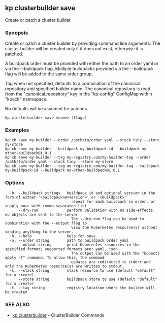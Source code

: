 ## kp clusterbuilder save

Create or patch a cluster builder

### Synopsis

Create or patch a cluster builder by providing command line arguments.
The cluster builder will be created only if it does not exist, otherwise it is patched.

A buildpack order must be provided with either the path to an order yaml or via the --buildpack flag.
Multiple buildpacks provided via the --buildpack flag will be added to the same order group. 

Tag when not specified, defaults to a combination of the canonical repository and specified builder name.
The canonical repository is read from the "canonical.repository" key in the "kp-config" ConfigMap within "kpack" namespace.

No defaults will be assumed for patches.


```
kp clusterbuilder save <name> [flags]
```

### Examples

```
kp cb save my-builder --order /path/to/order.yaml --stack tiny --store my-store
kp cb save my-builder --buildpack my-buildpack-id --buildpack my-other-buildpack@1.0.1
kp cb save my-builder --tag my-registry.com/my-builder-tag --order /path/to/order.yaml --stack tiny --store my-store
kp cb save my-builder --tag my-registry.com/my-builder-tag --buildpack my-buildpack-id --buildpack my-other-buildpack@1.0.1
```

### Options

```
  -b, --buildpack strings   buildpack id and optional version in the form of either '<buildpack>@<version>' or '<buildpack>'
                              repeat for each buildpack in order, or supply once with comma-separated list
      --dry-run             perform validation with no side-effects; no objects are sent to the server.
                              The --dry-run flag can be used in combination with the --output flag to
                              view the Kubernetes resource(s) without sending anything to the server.
  -h, --help                help for save
  -o, --order string        path to buildpack order yaml
      --output string       print Kubernetes resources in the specified format; supported formats are: yaml, json.
                              The output can be used with the "kubectl apply -f" command. To allow this, the command 
                              updates are redirected to stderr and only the Kubernetes resource(s) are written to stdout.
  -s, --stack string        stack resource to use (default "default" for a create)
      --store string        buildpack store to use (default "default" for a create)
  -t, --tag string          registry location where the builder will be created
```

### SEE ALSO

* [kp clusterbuilder](kp_clusterbuilder.md)	 - ClusterBuilder Commands

